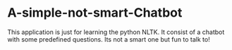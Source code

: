 # A-simple-not-smart-Chatbot
This application is just for learning the python NLTK. It consist of a chatbot with some predefined questions. Its not a smart one but fun to talk to!
